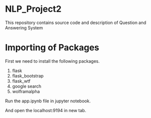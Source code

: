 # NLP_Project2
This repository contains source code and description of Question and Answering System 

# Importing of Packages

First we need to install the following packages. 

1. flask
2. flask_bootstrap
3. flask_wtf
4. google search
5. wolframalpha 

Run the app.ipynb file in jupyter notebook.

And open the localhost:9194 in new tab.

